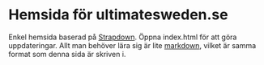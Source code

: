 # Hemsida för ultimatesweden.se

Enkel hemsida baserad på [Strapdown](http://strapdownjs.com). Öppna index.html för att göra uppdateringar. 
Allt man behöver lära sig är lite [markdown](https://guides.github.com/features/mastering-markdown/), vilket är samma format som denna sida är skriven i.


